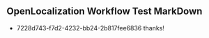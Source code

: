 ## OpenLocalization Workflow Test MarkDown
* 7228d743-f7d2-4232-bb24-2b817fee6836 
thanks!<!--HONumber=Feb16_HO4-->
